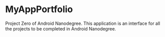 # MyAppPortfolio
Project Zero of Android Nanodegree.
This application is an interface for all the projects to be completed in Android Nanodegree.
